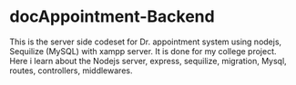 ﻿# docAppointment-Backend
This is the server side codeset for Dr. appointment system using nodejs, Sequilize (MySQL) with xampp server.
It is done for my college project.
Here i learn about the Nodejs server,  express, sequilize, migration, Mysql, routes, controllers, middlewares.
